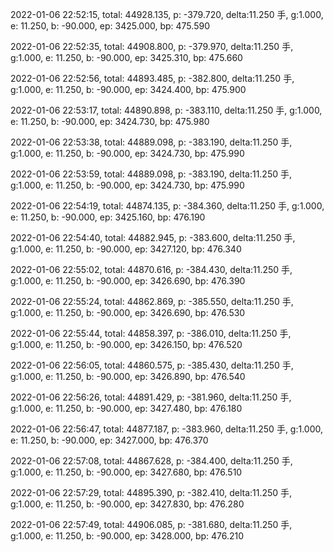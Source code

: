 2022-01-06 22:52:15, total: 44928.135, p: -379.720, delta:11.250 手, g:1.000, e: 11.250, b: -90.000, ep: 3425.000, bp: 475.590

2022-01-06 22:52:35, total: 44908.800, p: -379.970, delta:11.250 手, g:1.000, e: 11.250, b: -90.000, ep: 3425.310, bp: 475.660

2022-01-06 22:52:56, total: 44893.485, p: -382.800, delta:11.250 手, g:1.000, e: 11.250, b: -90.000, ep: 3424.400, bp: 475.900

2022-01-06 22:53:17, total: 44890.898, p: -383.110, delta:11.250 手, g:1.000, e: 11.250, b: -90.000, ep: 3424.730, bp: 475.980

2022-01-06 22:53:38, total: 44889.098, p: -383.190, delta:11.250 手, g:1.000, e: 11.250, b: -90.000, ep: 3424.730, bp: 475.990

2022-01-06 22:53:59, total: 44889.098, p: -383.190, delta:11.250 手, g:1.000, e: 11.250, b: -90.000, ep: 3424.730, bp: 475.990

2022-01-06 22:54:19, total: 44874.135, p: -384.360, delta:11.250 手, g:1.000, e: 11.250, b: -90.000, ep: 3425.160, bp: 476.190

2022-01-06 22:54:40, total: 44882.945, p: -383.600, delta:11.250 手, g:1.000, e: 11.250, b: -90.000, ep: 3427.120, bp: 476.340

2022-01-06 22:55:02, total: 44870.616, p: -384.430, delta:11.250 手, g:1.000, e: 11.250, b: -90.000, ep: 3426.690, bp: 476.390

2022-01-06 22:55:24, total: 44862.869, p: -385.550, delta:11.250 手, g:1.000, e: 11.250, b: -90.000, ep: 3426.690, bp: 476.530

2022-01-06 22:55:44, total: 44858.397, p: -386.010, delta:11.250 手, g:1.000, e: 11.250, b: -90.000, ep: 3426.150, bp: 476.520

2022-01-06 22:56:05, total: 44860.575, p: -385.430, delta:11.250 手, g:1.000, e: 11.250, b: -90.000, ep: 3426.890, bp: 476.540

2022-01-06 22:56:26, total: 44891.429, p: -381.960, delta:11.250 手, g:1.000, e: 11.250, b: -90.000, ep: 3427.480, bp: 476.180

2022-01-06 22:56:47, total: 44877.187, p: -383.960, delta:11.250 手, g:1.000, e: 11.250, b: -90.000, ep: 3427.000, bp: 476.370

2022-01-06 22:57:08, total: 44867.628, p: -384.400, delta:11.250 手, g:1.000, e: 11.250, b: -90.000, ep: 3427.680, bp: 476.510

2022-01-06 22:57:29, total: 44895.390, p: -382.410, delta:11.250 手, g:1.000, e: 11.250, b: -90.000, ep: 3427.830, bp: 476.280

2022-01-06 22:57:49, total: 44906.085, p: -381.680, delta:11.250 手, g:1.000, e: 11.250, b: -90.000, ep: 3428.000, bp: 476.210